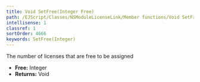 ```yaml
---
title: Void SetFree(Integer Free)
path: /EJScript/Classes/NSModuleLicenseLink/Member functions/Void SetFree(Integer p_0)
intellisense: 1
classref: 1
sortOrder: 4666
keywords: SetFree(Integer)
---
```



The number of licenses that are free to be assigned



* **Free:** Integer
* **Returns:** Void


